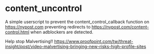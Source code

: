 # content_uncontrol

A simple userscript to prevent the content_control_callback function on https://nypost.com preventing redirects to https://nypost.com/content-control.html when adblockers are detected.

Help stop Malvertising!!
https://www.proofpoint.com/tw/threat-insight/post/video-malvertising-bringing-new-risks-high-profile-sites
